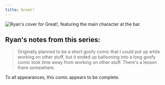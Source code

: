 ```yaml
---
title: Great!
---
```


![Ryan's cover for Great!, featuring the main character at the bar.](/images/great/greatlogo.jpg)

## Ryan's notes from this series:

> Originally planned to be a short goofy comic that I could put up while working on other stuff, but it ended up ballooning into a long goofy comic took time away from working on other stuff. There's a lesson there somewhere.

To all appearances, this comic appears to be complete.
